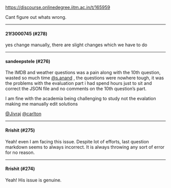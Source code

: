 https://discourse.onlinedegree.iitm.ac.in/t/165959

Cant figure out whats wrong.</p><hr>

<h4>21f3000745 (#278)</h4>
<p>yes change manually, there are slight changes which we have to do</p><hr>

<h4>sandeepstele (#276)</h4>
<p>The IMDB and weather questions was a pain along with the 10th question, wasted so much time <a class="mention" href="/u/s.anand">@s.anand</a> , the questions were nowhere tough, it was the problems with the evaluation part i had spend hours just to  sit and correct the JSON file and no comments on the 10th question’s part.</p>
<p>I am fine with the academia being challenging to study not the evalation making me manually edit solutions</p>
<p><a class="mention" href="/u/jivraj">@Jivraj</a> <a class="mention" href="/u/carlton">@carlton</a></p><hr>

<h4>Rrishit (#275)</h4>
<p>Yeah! even I am facing this issue. Despite lot of efforts, last question markdown seems to always incorrect. It is always throwing any sort of error for no reason.</p><hr>

<h4>Rrishit (#274)</h4>
<p>Yeah! His issue is genuine.